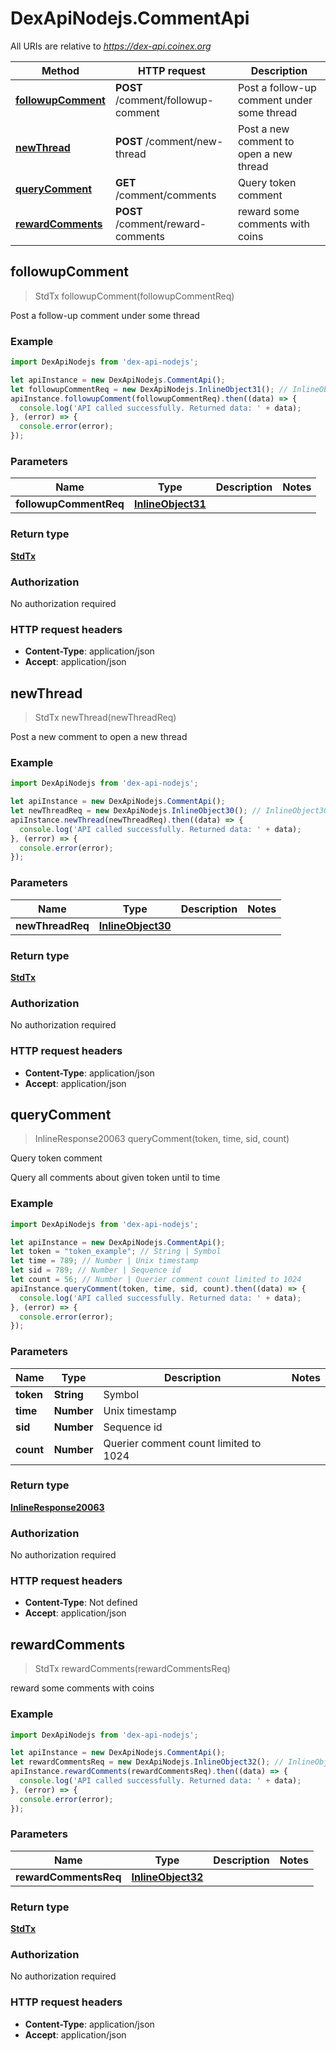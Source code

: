 # DexApiNodejs.CommentApi

All URIs are relative to *https://dex-api.coinex.org*

Method | HTTP request | Description
------------- | ------------- | -------------
[**followupComment**](CommentApi.md#followupComment) | **POST** /comment/followup-comment | Post a follow-up comment under some thread
[**newThread**](CommentApi.md#newThread) | **POST** /comment/new-thread | Post a new comment to open a new thread
[**queryComment**](CommentApi.md#queryComment) | **GET** /comment/comments | Query token comment
[**rewardComments**](CommentApi.md#rewardComments) | **POST** /comment/reward-comments | reward some comments with coins



## followupComment

> StdTx followupComment(followupCommentReq)

Post a follow-up comment under some thread

### Example

```javascript
import DexApiNodejs from 'dex-api-nodejs';

let apiInstance = new DexApiNodejs.CommentApi();
let followupCommentReq = new DexApiNodejs.InlineObject31(); // InlineObject31 | 
apiInstance.followupComment(followupCommentReq).then((data) => {
  console.log('API called successfully. Returned data: ' + data);
}, (error) => {
  console.error(error);
});

```

### Parameters


Name | Type | Description  | Notes
------------- | ------------- | ------------- | -------------
 **followupCommentReq** | [**InlineObject31**](InlineObject31.md)|  | 

### Return type

[**StdTx**](StdTx.md)

### Authorization

No authorization required

### HTTP request headers

- **Content-Type**: application/json
- **Accept**: application/json


## newThread

> StdTx newThread(newThreadReq)

Post a new comment to open a new thread

### Example

```javascript
import DexApiNodejs from 'dex-api-nodejs';

let apiInstance = new DexApiNodejs.CommentApi();
let newThreadReq = new DexApiNodejs.InlineObject30(); // InlineObject30 | 
apiInstance.newThread(newThreadReq).then((data) => {
  console.log('API called successfully. Returned data: ' + data);
}, (error) => {
  console.error(error);
});

```

### Parameters


Name | Type | Description  | Notes
------------- | ------------- | ------------- | -------------
 **newThreadReq** | [**InlineObject30**](InlineObject30.md)|  | 

### Return type

[**StdTx**](StdTx.md)

### Authorization

No authorization required

### HTTP request headers

- **Content-Type**: application/json
- **Accept**: application/json


## queryComment

> InlineResponse20063 queryComment(token, time, sid, count)

Query token comment

Query all comments about given token until to time

### Example

```javascript
import DexApiNodejs from 'dex-api-nodejs';

let apiInstance = new DexApiNodejs.CommentApi();
let token = "token_example"; // String | Symbol
let time = 789; // Number | Unix timestamp
let sid = 789; // Number | Sequence id
let count = 56; // Number | Querier comment count limited to 1024
apiInstance.queryComment(token, time, sid, count).then((data) => {
  console.log('API called successfully. Returned data: ' + data);
}, (error) => {
  console.error(error);
});

```

### Parameters


Name | Type | Description  | Notes
------------- | ------------- | ------------- | -------------
 **token** | **String**| Symbol | 
 **time** | **Number**| Unix timestamp | 
 **sid** | **Number**| Sequence id | 
 **count** | **Number**| Querier comment count limited to 1024 | 

### Return type

[**InlineResponse20063**](InlineResponse20063.md)

### Authorization

No authorization required

### HTTP request headers

- **Content-Type**: Not defined
- **Accept**: application/json


## rewardComments

> StdTx rewardComments(rewardCommentsReq)

reward some comments with coins

### Example

```javascript
import DexApiNodejs from 'dex-api-nodejs';

let apiInstance = new DexApiNodejs.CommentApi();
let rewardCommentsReq = new DexApiNodejs.InlineObject32(); // InlineObject32 | 
apiInstance.rewardComments(rewardCommentsReq).then((data) => {
  console.log('API called successfully. Returned data: ' + data);
}, (error) => {
  console.error(error);
});

```

### Parameters


Name | Type | Description  | Notes
------------- | ------------- | ------------- | -------------
 **rewardCommentsReq** | [**InlineObject32**](InlineObject32.md)|  | 

### Return type

[**StdTx**](StdTx.md)

### Authorization

No authorization required

### HTTP request headers

- **Content-Type**: application/json
- **Accept**: application/json

